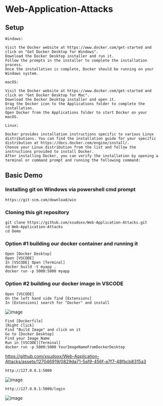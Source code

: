 # Web-Application-Attacks
## Setup
````
Windows:

Visit the Docker website at https://www.docker.com/get-started and click on "Get Docker Desktop for Windows".
Download the Docker Desktop installer and run it.
Follow the prompts in the installer to complete the installation process.
Once the installation is complete, Docker should be running on your Windows system.

macOS:

Visit the Docker website at https://www.docker.com/get-started and click on "Get Docker Desktop for Mac".
Download the Docker Desktop installer and open it.
Drag the Docker icon to the Applications folder to complete the installation.
Open Docker from the Applications folder to start Docker on your macOS.

Linux:

Docker provides installation instructions specific to various Linux distributions. You can find the installation guide for your specific distribution at https://docs.docker.com/engine/install/.
Choose your Linux distribution from the list and follow the instructions provided to install Docker.
After installing Docker, you can verify the installation by opening a terminal or command prompt and running the following command:
````
## Basic Demo
### Installing git on Windows via powershell cmd prompt
````
https://git-scm.com/download/win
````
### Cloning this git repository
````
git clone https://github.com/xsudoxx/Web-Application-Attacks.git
cd Web-Application-Attacks
cd Demo
````
### Option #1 building our docker container and running it
````
Open [Docker Desktop]
Open [VSCODE]
In [VSCODE] Open [Terminal]
docker build -t myapp .
docker run -p 5000:5000 myapp
````

### Option #2 building our docker image in VSCODE
````
Open [VSCODE]
On the left hand side find [Extensions]
In [Extensions] search for "Docker" and install
````

![image](https://github.com/xsudoxx/Web-Application-Attacks/assets/127046919/ac84fb23-122a-4b96-bf7b-94f7c9c599f3)

````
Find [Dockerfile]
[Right Click]
Find "Build Image" and click on it
Go to [Docker Desktop]
Find your Image Name
Run in [VSCODE][Terminal]
docker run -p 5000:5000 YourImageNameFromDockerDesktop
````

https://github.com/xsudoxx/Web-Application-Attacks/assets/127046919/0829da71-5a19-456f-a7f7-48fbcb8315a3

````
http://127.0.0.1:5000
````
![image](https://github.com/xsudoxx/Web-Application-Attacks/assets/127046919/a600f54d-c1d1-4520-9dd8-5c50ec4da7e6)

````
http://127.0.0.1:5000/login
````
![image](https://github.com/xsudoxx/Web-Application-Attacks/assets/127046919/70326593-7e07-4a9f-84b3-a13e876c7cf3)
